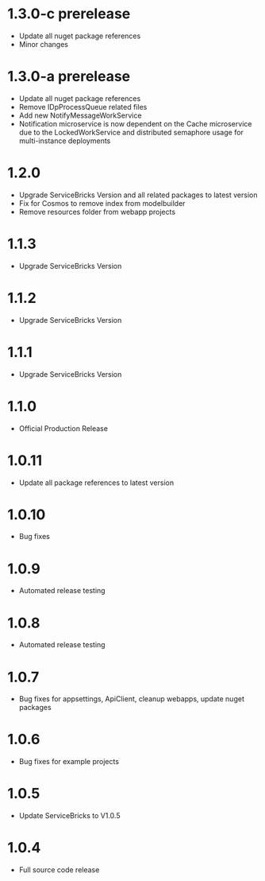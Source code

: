 # 1.3.0-c prerelease
- Update all nuget package references
- Minor changes

# 1.3.0-a prerelease
- Update all nuget package references
- Remove IDpProcessQueue related files
- Add new NotifyMessageWorkService
- Notification microservice is now dependent on the Cache microservice due to the LockedWorkService and distributed semaphore usage for multi-instance deployments

# 1.2.0
- Upgrade ServiceBricks Version and all related packages to latest version
- Fix for Cosmos to remove index from modelbuilder
- Remove resources folder from webapp projects

# 1.1.3
- Upgrade ServiceBricks Version

# 1.1.2
- Upgrade ServiceBricks Version

# 1.1.1
- Upgrade ServiceBricks Version

# 1.1.0
- Official Production Release

# 1.0.11
- Update all package references to latest version

# 1.0.10
- Bug fixes

# 1.0.9
- Automated release testing

# 1.0.8
- Automated release testing

# 1.0.7
- Bug fixes for appsettings, ApiClient, cleanup webapps, update nuget packages

# 1.0.6
- Bug fixes for example projects

# 1.0.5
- Update ServiceBricks to V1.0.5

# 1.0.4
- Full source code release

